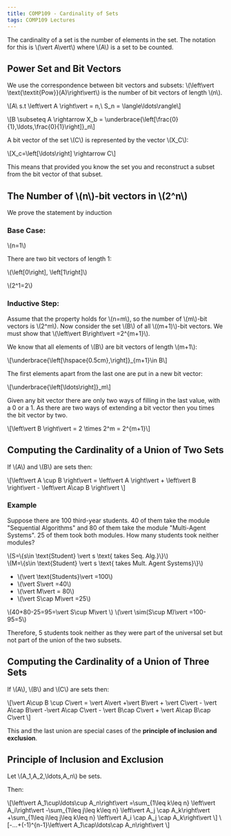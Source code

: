 ```yaml
---
title: COMP109 - Cardinality of Sets
tags: COMP109 Lectures
---
```

The cardinality of a set is the number of elements in the set. The notation for this is \\(\\vert A\\vert\\) where \\(A\\) is a set to be counted.

## Power Set and Bit Vectors
We use the correspondence between bit vectors and subsets: \\(\\left\\vert  \\text{\\textit{Pow}}(A)\\right\\vert\\) is the number of bit vectors of length \\(n\\).

\\[A\\ s.t \\left\\vert  A \\right\\vert  = n,\\ S_n = \\langle\\ldots\\rangle\\]

\\[B \\subseteq A \\rightarrow X_b = \\underbrace{\\left[\\frac{0}{1},\\ldots,\\frac{0}{1}\\right]}_n\\]

A bit vector of the set \\(C\\) is represented by the vector \\(X_C\\):

\\[X_c=\\left[\\ldots\\right] \\rightarrow C\\]

This means that provided you know the set you and reconstruct a subset from the bit vector of that subset.

## The Number of \\(n\\)-bit vectors in \\(2^n\\)
We prove the statement by induction
### Base Case:
\\(n=1\\)

There are two bit vectors of length 1:

\\(\\left[0\\right], \\left[1\\right]\\)

\\(2^1=2\\)

### Inductive Step:
Assume that the property holds for \\(n=m\\), so the number of \\(m\\)-bit vectors is \\(2^m\\). Now consider the set \\(B\\) of all \\((m+1)\\)-bit vectors. We must show that \\(\\left\\vert B\\right\\vert =2^{m+1}\\).

We know that all elements of \\(B\\) are bit vectors of length \\(m+1\\):

\\[\\underbrace{\\left[\\hspace{0.5cm},\\right]}_{m+1}\\in B\\]

The first elements apart from the last one are put in a new bit vector:

\\[\\underbrace{\\left[\\ldots\\right]}_m\\]

Given any bit vector there are only two ways of filling in the last value, with a 0 or a 1. As there are two ways of extending a bit vector then you times the bit vector by two.

\\[\\left\\vert  B \\right\\vert  = 2 \\times 2^m = 2^{m+1}\\]

## Computing the Cardinality of a Union of Two Sets
If \\(A\\) and \\(B\\) are sets then:

\\[\\left\\vert  A \\cup B \\right\\vert  = \\left\\vert  A \\right\\vert  + \\left\\vert  B \\right\\vert  - \\left\\vert  A\\cap B \\right\\vert \\]

### Example
Suppose there are 100 third-year students. 40 of them take the module "Sequential Algorithms" and 80 of them take the module "Multi-Agent Systems". 25 of them took both modules. How many students took neither modules?

\\(S=\\{s\\in \\text{Student} \\vert  s \\text{ takes Seq. Alg.}\\}\\)  
\\(M=\\{s\\in \\text{Student} \\vert  s \\text{ takes Mult. Agent Systems}\\}\\)

* \\(\\vert \\text{Students}\\vert  =100\\)
* \\(\\vert S\\vert =40\\)
* \\(\\vert M\\vert  = 80\\)
* \\(\\vert S\\cap M\\vert  =25\\)

\\(40+80-25=95=\\vert S\\cup M\\vert \\)
\\(\\vert \\sim(S\\cup M)\\vert =100-95=5\\)

Therefore, 5 students took neither as they were part of the universal set but not part of the union of the two subsets.

## Computing the Cardinality of a Union of Three Sets
If \\(A\\), \\(B\\) and \\(C\\) are sets then:

\\[\\vert A\\cup B \\cup C\\vert = \\vert A\\vert  +\\vert B\\vert  + \\vert C\\vert  - \\vert A\\cap B\\vert -\\vert A\\cap C\\vert  - \\vert B\\cap C\\vert  + \\vert A\\cap B\\cap C\\vert \\]

This and the last union are special cases of the **principle of inclusion and exclusion**.

## Principle of Inclusion and Exclusion
Let \\(A_1,A_2,\\ldots,A_n\\) be sets.

Then:

\\[\\left\\vert A_1\\cup\\ldots\\cup A_n\\right\\vert =\\sum_{1\\leq k\\leq n} \\left\\vert A_i\\right\\vert -\\sum_{1\\leq j\\leq k\\leq n} \\left\\vert A_j \\cap A_k\\right\\vert +\\sum_{1\\leq i\\leq j\\leq k\\leq n} \\left\\vert A_i \\cap A_j \\cap A_k\\right\\vert \\]
\\[-...+(-1)^{n-1}\\left\\vert A_1\\cap\\ldots\\cap A_n\\right\\vert \\]
